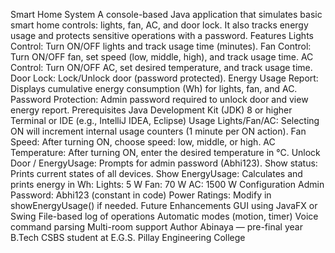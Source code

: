 Smart Home System
A console-based Java application that simulates basic smart home controls: lights, fan, AC, and door lock. It also tracks energy usage and protects sensitive operations with a password.
Features
Lights Control: Turn ON/OFF lights and track usage time (minutes).
Fan Control: Turn ON/OFF fan, set speed (low, middle, high), and track usage time.
AC Control: Turn ON/OFF AC, set desired temperature, and track usage time.
Door Lock: Lock/Unlock door (password protected).
Energy Usage Report: Displays cumulative energy consumption (Wh) for lights, fan, and AC.
Password Protection: Admin password required to unlock door and view energy report.
Prerequisites
Java Development Kit (JDK) 8 or higher
Terminal or IDE (e.g., IntelliJ IDEA, Eclipse)
Usage
Lights/Fan/AC: Selecting ON will increment internal usage counters (1 minute per ON action).
Fan Speed: After turning ON, choose speed: low, middle, or high.
AC Temperature: After turning ON, enter the desired temperature in °C.
Unlock Door / EnergyUsage: Prompts for admin password (Abhi123).
Show status: Prints current states of all devices.
Show EnergyUsage: Calculates and prints energy in Wh:
Lights: 5 W
Fan: 70 W
AC: 1500 W
Configuration
Admin Password: Abhi123 (constant in code)
Power Ratings: Modify in showEnergyUsage() if needed.
Future Enhancements
GUI using JavaFX or Swing
File-based log of operations
Automatic modes (motion, timer)
Voice command parsing
Multi-room support
Author
Abinaya — pre-final year B.Tech CSBS student at E.G.S. Pillay Engineering College

